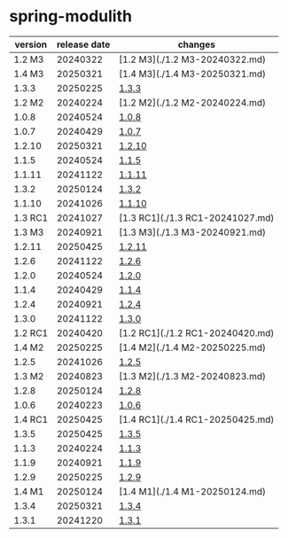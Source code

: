 # spring-modulith	


|version|release date|changes|
|---|---|---|
|1.2 M3|20240322|[1.2 M3](./1.2 M3-20240322.md)|
|1.4 M3|20250321|[1.4 M3](./1.4 M3-20250321.md)|
|1.3.3|20250225|[1.3.3](./1.3.3-20250225.md)|
|1.2 M2|20240224|[1.2 M2](./1.2 M2-20240224.md)|
|1.0.8|20240524|[1.0.8](./1.0.8-20240524.md)|
|1.0.7|20240429|[1.0.7](./1.0.7-20240429.md)|
|1.2.10|20250321|[1.2.10](./1.2.10-20250321.md)|
|1.1.5|20240524|[1.1.5](./1.1.5-20240524.md)|
|1.1.11|20241122|[1.1.11](./1.1.11-20241122.md)|
|1.3.2|20250124|[1.3.2](./1.3.2-20250124.md)|
|1.1.10|20241026|[1.1.10](./1.1.10-20241026.md)|
|1.3 RC1|20241027|[1.3 RC1](./1.3 RC1-20241027.md)|
|1.3 M3|20240921|[1.3 M3](./1.3 M3-20240921.md)|
|1.2.11|20250425|[1.2.11](./1.2.11-20250425.md)|
|1.2.6|20241122|[1.2.6](./1.2.6-20241122.md)|
|1.2.0|20240524|[1.2.0](./1.2.0-20240524.md)|
|1.1.4|20240429|[1.1.4](./1.1.4-20240429.md)|
|1.2.4|20240921|[1.2.4](./1.2.4-20240921.md)|
|1.3.0|20241122|[1.3.0](./1.3.0-20241122.md)|
|1.2 RC1|20240420|[1.2 RC1](./1.2 RC1-20240420.md)|
|1.4 M2|20250225|[1.4 M2](./1.4 M2-20250225.md)|
|1.2.5|20241026|[1.2.5](./1.2.5-20241026.md)|
|1.3 M2|20240823|[1.3 M2](./1.3 M2-20240823.md)|
|1.2.8|20250124|[1.2.8](./1.2.8-20250124.md)|
|1.0.6|20240223|[1.0.6](./1.0.6-20240223.md)|
|1.4 RC1|20250425|[1.4 RC1](./1.4 RC1-20250425.md)|
|1.3.5|20250425|[1.3.5](./1.3.5-20250425.md)|
|1.1.3|20240224|[1.1.3](./1.1.3-20240224.md)|
|1.1.9|20240921|[1.1.9](./1.1.9-20240921.md)|
|1.2.9|20250225|[1.2.9](./1.2.9-20250225.md)|
|1.4 M1|20250124|[1.4 M1](./1.4 M1-20250124.md)|
|1.3.4|20250321|[1.3.4](./1.3.4-20250321.md)|
|1.3.1|20241220|[1.3.1](./1.3.1-20241220.md)|
